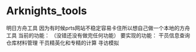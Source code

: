 # Arknights_tools
明日方舟工具
因为有时候prts网站不稳定容易卡住所以想自己做一个本地的方舟工具
当前的功能：
（没错还没有做完任何功能）
要实现的功能：
干员信息查询
仓库材料管理
干员精英化和专精的计算
寻访模拟

